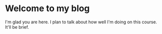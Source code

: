 # Welcome to my blog

I'm glad you are here. I plan to talk about how well I'm doing on this course. It'll be brief. 
